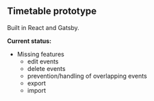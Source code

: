 ## Timetable prototype

Built in React and Gatsby.

**Current status:**

 - Missing features
	 - edit events
	 - delete events
	 - prevention/handling of overlapping events
     - export
     - import	 
 
